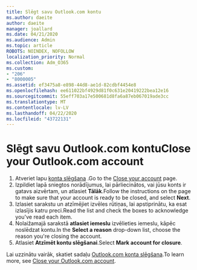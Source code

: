 ```yaml
---
title: Slēgt savu Outlook.com kontu
ms.author: daeite
author: daeite
manager: joallard
ms.date: 04/21/2020
ms.audience: Admin
ms.topic: article
ROBOTS: NOINDEX, NOFOLLOW
localization_priority: Normal
ms.collection: Adm_O365
ms.custom:
- "206"
- "8000005"
ms.assetid: ef3475a8-e898-44d8-ae1d-82cdbf4454e8
ms.openlocfilehash: ee611022bf4929d81f0c631e20419222bea12e16
ms.sourcegitcommit: 55eff703a17e500681d8fa6a87eb067019ade3cc
ms.translationtype: MT
ms.contentlocale: lv-LV
ms.lasthandoff: 04/22/2020
ms.locfileid: "43722131"
---
```

# <a name="close-your-outlookcom-account"></a><span data-ttu-id="1702a-102">Slēgt savu Outlook.com kontu</span><span class="sxs-lookup"><span data-stu-id="1702a-102">Close your Outlook.com account</span></span>

1. <span data-ttu-id="1702a-103">Atveriet lapu [konta slēgšana](https://go.microsoft.com/fwlink/p/?linkid=845493) .</span><span class="sxs-lookup"><span data-stu-id="1702a-103">Go to the [Close your account](https://go.microsoft.com/fwlink/p/?linkid=845493) page.</span></span>
2. <span data-ttu-id="1702a-104">Izpildiet lapā sniegtos norādījumus, lai pārliecinātos, vai jūsu konts ir gatavs aizvērtam, un atlasiet **Tālāk**.</span><span class="sxs-lookup"><span data-stu-id="1702a-104">Follow the instructions on the page to make sure that your account is ready to be closed, and select **Next**.</span></span>
3. <span data-ttu-id="1702a-105">Izlasiet sarakstu un atzīmējiet izvēles rūtiņas, lai apstiprinātu, ka esat izlasījis katru preci.</span><span class="sxs-lookup"><span data-stu-id="1702a-105">Read the list and check the boxes to acknowledge you've read each item.</span></span>
4. <span data-ttu-id="1702a-106">Nolaižamajā sarakstā **atlasiet iemeslu** izvēlieties iemeslu, kāpēc noslēdzat kontu.</span><span class="sxs-lookup"><span data-stu-id="1702a-106">In the **Select a reason** drop-down list, choose the reason you're closing the account.</span></span>
5. <span data-ttu-id="1702a-107">Atlasiet **Atzīmēt kontu slēgšanai**.</span><span class="sxs-lookup"><span data-stu-id="1702a-107">Select **Mark account for closure**.</span></span>

<span data-ttu-id="1702a-108">Lai uzzinātu vairāk, skatiet sadaļu [Outlook.com konta slēgšana](https://support.office.com/article/564b801e-2a47-4cb2-afa8-12ead3185038?wt.mc_id=Office_Outlook_com_Alchemy).</span><span class="sxs-lookup"><span data-stu-id="1702a-108">To learn more, see [Close your Outlook.com account](https://support.office.com/article/564b801e-2a47-4cb2-afa8-12ead3185038?wt.mc_id=Office_Outlook_com_Alchemy).</span></span>
  